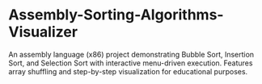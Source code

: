 # Assembly-Sorting-Algorithms-Visualizer
An assembly language (x86) project demonstrating Bubble Sort, Insertion Sort, and Selection Sort with interactive menu-driven execution. Features array shuffling and step-by-step visualization for educational purposes.
